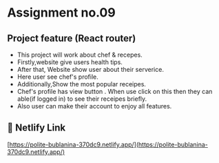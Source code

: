 # Assignment no.09

## Project feature (React router)

- This project will work about chef & recepes.
- Firstly,website give users health tips.
- After that, Website show user about their serverice.
- Here user see chef's profile.
- Additionally,Show the most popular receipes.
- Chef's profile has view button . When use click on this then they can able(if logged in) to see their receipes briefly.
- Also user can make their account to enjoy all features.


## 🔗 Netlify Link

[https://polite-bublanina-370dc9.netlify.app/](https://polite-bublanina-370dc9.netlify.app/)